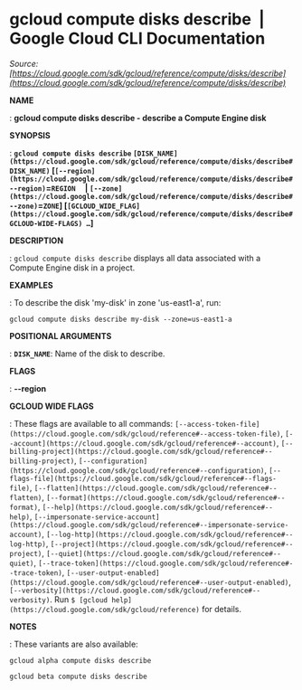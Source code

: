 # gcloud compute disks describe  |  Google Cloud CLI Documentation

*Source: [https://cloud.google.com/sdk/gcloud/reference/compute/disks/describe](https://cloud.google.com/sdk/gcloud/reference/compute/disks/describe)*

**NAME**

: **gcloud compute disks describe - describe a Compute Engine disk**

**SYNOPSIS**

: **`gcloud compute disks describe` `[DISK_NAME](https://cloud.google.com/sdk/gcloud/reference/compute/disks/describe#DISK_NAME)` [`[--region](https://cloud.google.com/sdk/gcloud/reference/compute/disks/describe#--region)`=`REGION`     | `[--zone](https://cloud.google.com/sdk/gcloud/reference/compute/disks/describe#--zone)`=`ZONE`] [`[GCLOUD_WIDE_FLAG](https://cloud.google.com/sdk/gcloud/reference/compute/disks/describe#GCLOUD-WIDE-FLAGS) …`]**

**DESCRIPTION**

: `gcloud compute disks describe` displays all data associated with a
Compute Engine disk in a project.

**EXAMPLES**

: To describe the disk 'my-disk' in zone 'us-east1-a', run:

```
gcloud compute disks describe my-disk --zone=us-east1-a
```

**POSITIONAL ARGUMENTS**

: **`DISK_NAME`**:
Name of the disk to describe.

**FLAGS**

: **--region**

**GCLOUD WIDE FLAGS**

: These flags are available to all commands: `[--access-token-file](https://cloud.google.com/sdk/gcloud/reference#--access-token-file)`,
`[--account](https://cloud.google.com/sdk/gcloud/reference#--account)`, `[--billing-project](https://cloud.google.com/sdk/gcloud/reference#--billing-project)`,
`[--configuration](https://cloud.google.com/sdk/gcloud/reference#--configuration)`,
`[--flags-file](https://cloud.google.com/sdk/gcloud/reference#--flags-file)`,
`[--flatten](https://cloud.google.com/sdk/gcloud/reference#--flatten)`, `[--format](https://cloud.google.com/sdk/gcloud/reference#--format)`, `[--help](https://cloud.google.com/sdk/gcloud/reference#--help)`, `[--impersonate-service-account](https://cloud.google.com/sdk/gcloud/reference#--impersonate-service-account)`,
`[--log-http](https://cloud.google.com/sdk/gcloud/reference#--log-http)`,
`[--project](https://cloud.google.com/sdk/gcloud/reference#--project)`, `[--quiet](https://cloud.google.com/sdk/gcloud/reference#--quiet)`, `[--trace-token](https://cloud.google.com/sdk/gcloud/reference#--trace-token)`, `[--user-output-enabled](https://cloud.google.com/sdk/gcloud/reference#--user-output-enabled)`,
`[--verbosity](https://cloud.google.com/sdk/gcloud/reference#--verbosity)`.
Run `$ [gcloud help](https://cloud.google.com/sdk/gcloud/reference)` for details.

**NOTES**

: These variants are also available:

```
gcloud alpha compute disks describe
```

```
gcloud beta compute disks describe
```